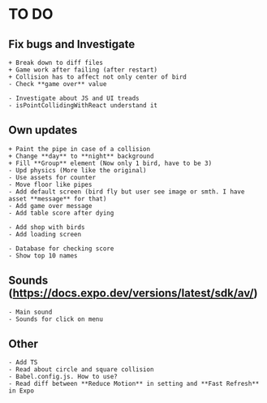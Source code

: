 # TO DO

## Fix bugs and Investigate

    + Break down to diff files
    + Game work after failing (after restart)
    + Collision has to affect not only center of bird
    - Check **game over** value

    - Investigate about JS and UI treads
    - isPointCollidingWithReact understand it

## Own updates

    + Paint the pipe in case of a collision
    + Change **day** to **night** background
    + Fill **Group** element (Now only 1 bird, have to be 3)
    - Upd physics (More like the original)
    - Use assets for counter
    - Move floor like pipes
    - Add default screen (bird fly but user see image or smth. I have asset **message** for that)
    - Add game over message
    - Add table score after dying

    - Add shop with birds
    - Add loading screen

    - Database for checking score
    - Show top 10 names

## Sounds (https://docs.expo.dev/versions/latest/sdk/av/)

    - Main sound
    - Sounds for click on menu

## Other

    - Add TS
    - Read about circle and square collision
    - Babel.config.js. How to use?
    - Read diff between **Reduce Motion** in setting and **Fast Refresh** in Expo
